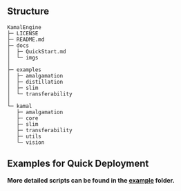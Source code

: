 ## Structure
```
KamalEngine
├─ LICENSE
├─ README.md
├─ docs
│  ├─ QuickStart.md
│  └─ imgs
│
├─ examples
│  ├─ amalgamation
│  ├─ distillation
│  ├─ slim
│  └─ transferability
│
└─ kamal
   ├─ amalgamation
   ├─ core
   ├─ slim
   ├─ transferability
   ├─ utils
   └─ vision
```

## Examples for Quick Deployment

**More detailed scripts can be found in the [example](../examples/) folder.**
